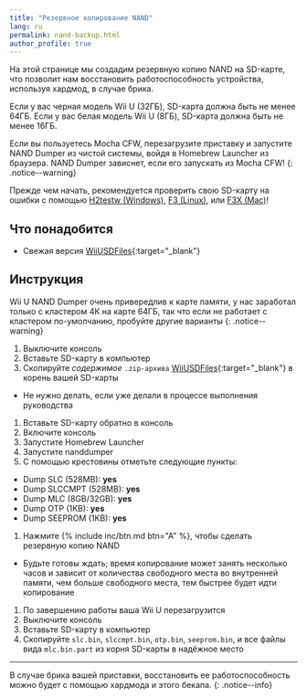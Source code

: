 ```yaml
---
title: "Резервное копирование NAND"
lang: ru
permalink: nand-backup.html
author_profile: true
---
```


На этой странице мы создадим резервную копию NAND на SD-карте, что позволит нам восстановить работоспособность устройства, используя хардмод, в случае брика.

Если у вас черная модель Wii U (32ГБ), SD-карта должна быть не менее 64ГБ. Если у вас белая модель Wii U (8ГБ), SD-карта должна быть не менее 16ГБ.

Если вы пользуетесь Mocha CFW, перезагрузите приставку и запустите NAND Dumper из чистой системы, войдя в Homebrew Launcher из браузера. NAND Dumper зависнет, если его запускать из Mocha CFW! 
{: .notice--warning}

Прежде чем начать, рекомендуется проверить свою SD-карту на ошибки с помощью [H2testw (Windows)](http://customfw.xyz/h2testw-windows), [F3 (Linux)](http://customfw.xyz/f3-linux), или [F3X (Mac)](http://customfw.xyz/f3x-mac)!

## Что понадобится

* Свежая версия [WiiUSDFiles](https://github.com/rashevskyv/wiiu/releases/latest){:target="_blank"}

## Инструкция

Wii U NAND Dumper очень привередлив к карте памяти, у нас заработал только с кластером 4К на карте 64ГБ, так что если не работает с кластером по-умолчанию, пробуйте другие варианты 
{: .notice--warning}

1. Выключите консоль
1. Вставьте SD-карту в компьютер
1. Скопируйте _содержимое_ `.zip-архива` [WiiUSDFiles](https://github.com/rashevskyv/wiiu/releases/latest){:target="_blank"} в корень вашей SD-карты
  * Не нужно делать, если уже делали в процессе выполнения руководства
1. Вставьте SD-карту обратно в консоль
1. Включите консоль
1. Запустите Homebrew Launcher
1. Запустите nanddumper
1. С помощью крестовины отметьте следующие пункты:
  + Dump SLC (528MB): **yes**
  + Dump SLCCMPT (528MB): **yes**
  + Dump MLC (8GB/32GB): **yes**
  + Dump OTP (1KB): **yes**
  + Dump SEEPROM (1KB): **yes**
1. Нажмите {% include inc/btn.md btn="A" %}, чтобы сделать резервную копию NAND
  + Будьте готовы ждать; время копирование может занять несколько часов и зависит от количества свободного места во внутренней памяти, чем больше свободного места, тем быстрее будет идти копирование
1. По завершению работы ваша Wii U перезагрузится
1. Выключите консоль
1. Вставьте SD-карту в компьютер
1. Скопируйте `slc.bin`, `slccmpt.bin`, `otp.bin`, `seeprom.bin`, и все файлы вида `mlc.bin.part` из корня SD-карты в надёжное место

___

В случае брика вашей приставки, восстановить ее работоспособность можно будет с помощью хардмода и этого бекапа.
{: .notice--info}
